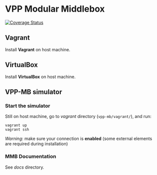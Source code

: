 VPP Modular Middlebox
=====================

[![Coverage Status](https://coveralls.io/repos/github/mami-project/vpp-mb/badge.svg?branch=master)](https://coveralls.io/github/mami-project/vpp-mb?branch=master)

## Vagrant

Install **Vagrant** on host machine.

## VirtualBox

Install **VirtualBox** on host machine.

## VPP-MB simulator

### Start the simulator

Still on host machine, go to *vagrant* directory (`vpp-mb/vagrant/`), and run:

    vagrant up
    vagrant ssh

*Warning*: make sure your connection is **enabled** (some external elements are required during installation)

### MMB Documentation

See *docs* directory.
